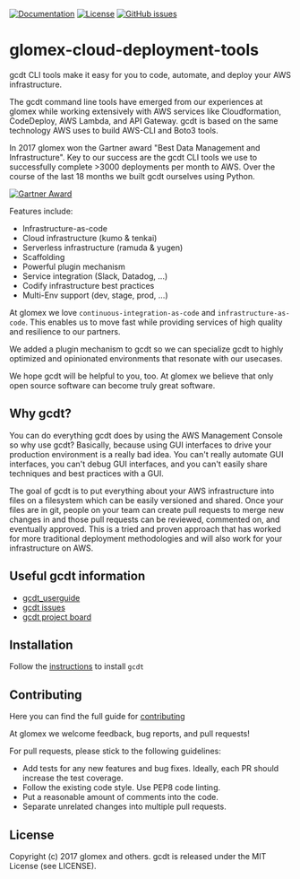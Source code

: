 [![Documentation](https://readthedocs.org/projects/beedo/badge/?version=latest)](http://gcdt.readthedocs.io/en/latest/)
[![License](http://img.shields.io/badge/license-MIT-yellowgreen.svg)](LICENSE)
[![GitHub issues](https://img.shields.io/github/issues/glomex/glomex-cloud-deployment-tools.svg?maxAge=2592000)](https://github.com/glomex/glomex-cloud-deployment-tools/issues)

# glomex-cloud-deployment-tools

gcdt CLI tools make it easy for you to code, automate, and deploy your AWS infrastructure.

The gcdt command line tools have emerged from our experiences at glomex while working extensively with AWS services like Cloudformation, CodeDeploy, AWS Lambda, and API Gateway. gcdt is based on the same technology AWS uses to build AWS-CLI and Boto3 tools.

In 2017 glomex won the Gartner award "Best Data Management and Infrastructure". Key to our success are the gcdt CLI tools we use to successfully complete >3000 deployments per month to AWS. Over the course of the last 18 months we built gcdt ourselves using Python.

[![Gartner Award](https://img.youtube.com/vi/DMArRBH2wAk/mqdefault.jpg)](https://www.youtube.com/watch?v=DMArRBH2wAk)

Features include:

* Infrastructure-as-code
* Cloud infrastructure (kumo & tenkai)
* Serverless infrastructure (ramuda & yugen)
* Scaffolding
* Powerful plugin mechanism
* Service integration (Slack, Datadog, ...)
* Codify infrastructure best practices
* Multi-Env support (dev, stage, prod, ...)

At glomex we love `continuous-integration-as-code` and `infrastructure-as-code`. This enables us to move fast while providing services of high quality and resilience to our partners.

We added a plugin mechanism to gcdt so we can specialize gcdt to highly optimized and opinionated environments that resonate with our usecases.

We hope gcdt will be helpful to you, too. At glomex we believe that only open source software can become truly great software.


## Why gcdt?

You can do everything gcdt does by using the AWS Management Console so why use gcdt? Basically, because using GUI interfaces to drive your production environment is a really bad idea. You can't really automate GUI interfaces, you can't debug GUI interfaces, and you can't easily share techniques and best practices with a GUI.

The goal of gcdt is to put everything about your AWS infrastructure into files on a filesystem which can be easily versioned and shared. Once your files are in git, people on your team can create pull requests to merge new changes in and those pull requests can be reviewed, commented on, and eventually approved. This is a tried and proven approach that has worked for more traditional deployment methodologies and will also work for your infrastructure on AWS.


## Useful gcdt information

* [gcdt_userguide](http://gcdt.readthedocs.io/en/latest/)
* [gcdt issues](https://github.com/glomex/gcdt/issues)
* [gcdt project board](https://github.com/glomex/gcdt/projects/1)


## Installation

Follow the [instructions](http://gcdt.readthedocs.io/en/latest/07_installation.html) to install `gcdt`


## Contributing

Here you can find the full guide for [contributing](http://gcdt.readthedocs.io/en/latest/70_development.html)

At glomex we welcome feedback, bug reports, and pull requests!

For pull requests, please stick to the following guidelines:

* Add tests for any new features and bug fixes. Ideally, each PR should increase the test coverage.
* Follow the existing code style. Use PEP8 code linting.
* Put a reasonable amount of comments into the code.
* Separate unrelated changes into multiple pull requests.


## License

Copyright (c) 2017 glomex and others.
gcdt is released under the MIT License (see LICENSE).
